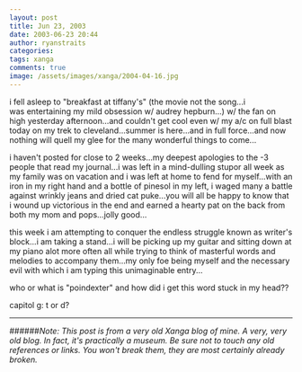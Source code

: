 ```yaml
---
layout: post
title: Jun 23, 2003
date: 2003-06-23 20:44
author: ryanstraits
categories:
tags: xanga
comments: true
image: /assets/images/xanga/2004-04-16.jpg
---
```

i fell asleep to "breakfast at tiffany's" (the movie not the song...i was entertaining my mild obsession w/ audrey hepburn...) w/ the fan on high yesterday afternoon...and couldn't get cool even w/ my a/c on full blast today on my trek to cleveland...summer is here...and in full force...and now nothing will quell my glee for the many wonderful things to come...

i haven't posted for close to 2 weeks...my deepest apologies to the -3 people that read my journal...i was left in a mind-dulling stupor all week as my family was on vacation and i was left at home to fend for myself...with an iron in my right hand and a bottle of pinesol in my left, i waged many a battle against wrinkly jeans and dried cat puke...you will all be happy to know that i wound up victorious in the end and earned a hearty pat on the back from both my mom and pops...jolly good...

this week i am attempting to conquer the endless struggle known as writer's block...i am taking a stand...i will be picking up my guitar and sitting down at my piano alot more often all while trying to think of masterful words and melodies to accompany them...my only foe being myself and the necessary evil with which i am typing this unimaginable entry...

who or what is "poindexter" and how did i get this word stuck in my head??

capitol g: t or d?

---

######*Note: This post is from a very old Xanga blog of mine. A very, very old blog. In fact, it's practically a museum. Be sure not to touch any old references or links. You won't break them, they are most certainly already broken.*